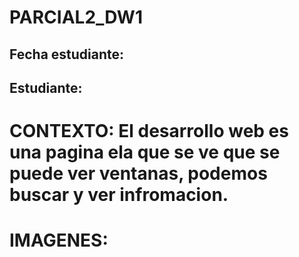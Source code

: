 # PARCIAL2_DW1
## Fecha estudiante: 
## Estudiante: 
# CONTEXTO: El desarrollo web es una pagina ela que se ve que se puede ver ventanas, podemos buscar y ver infromacion.
# IMAGENES:

